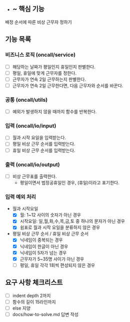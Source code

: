- ## ~ 핵심 기능
배정 순서에 따른 비상 근무자 정하기

## 기능 목록
### 비즈니스 로직 (oncall/service)
- [ ] 해당하는 날짜가 평일인지 휴일인지 판별한다.
- [ ] 평일, 휴일에 맞게 근무자를 정한다.
- [ ] 근무자가 연속 2일 근무하는지 판별한다.
- [ ] 근무자가 연속 2일 근무한다면, 다음 근무자와 순서를 바꾼다.

### 공통 (oncall/utils)
- [ ] 예외가 발생하지 않을 때까지 함수를 반복한다.

### 입력 (oncall/io/input)
- [ ] 월과 시작 요일을 입력받는다.
- [ ] 평일 비상 근무 순서를 입력받는다.
- [ ] 휴일 비상 근무 순서를 입력받는다.

### 출력 (oncall/io/output)
- [ ] 비상 근무표를 출력한다.
  - 평일이면서 법정공휴일인 경우, (휴일)이라고 표기한다.

### 입력 예외 처리
- 월과 시작요일
  - [x] 월: 1~12 사이의 숫자가 아닌 경우 
  - [x] 시작요일: 일,월,화,수,목,금,토 중 하나의 문자가 아닌 경우
  - [x] 쉼표로 월과 시작 요일을 분류하지 않은 경우
- 평일 비상 근무 순서 / 휴일 비상 근무 순서
  - [x] 닉네임이 중복되는 경우
  - [x] 닉네임이 한글이 아닌 경우
  - [x] 닉네임이 5자가 넘는 경우
  - [x] 근무자가 5~35명 사이가 아닌 경우
  - [ ] 평일, 휴일 각각 1회씩 편성되지 않은 경우

## 요구 사항 체크리스트
- [ ] indent depth 2까지
- [ ] 함수의 길이 15라인까지
- [ ] else 지양
- [ ] docs/how-to-solve.md 답변 작성